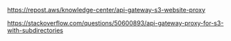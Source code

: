 https://repost.aws/knowledge-center/api-gateway-s3-website-proxy

https://stackoverflow.com/questions/50600893/api-gateway-proxy-for-s3-with-subdirectories